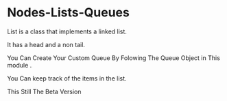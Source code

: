 # Nodes-Lists-Queues

List is a class that implements a linked list.

It has a head and a non tail.

You Can Create Your Custom Queue By Folowing The Queue Object in This module .

You Can keep track of the items in the list.

This Still The Beta Version
